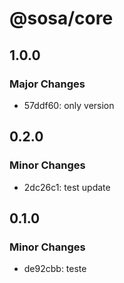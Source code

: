 # @sosa/core

## 1.0.0

### Major Changes

- 57ddf60: only version

## 0.2.0

### Minor Changes

- 2dc26c1: test update

## 0.1.0

### Minor Changes

- de92cbb: teste

